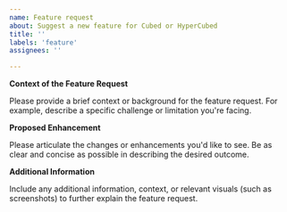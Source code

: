 ```yaml
---
name: Feature request
about: Suggest a new feature for Cubed or HyperCubed
title: ''
labels: 'feature'
assignees: ''

---
```


**Context of the Feature Request**

Please provide a brief context or background for the feature request. For example, describe a specific challenge or limitation you're facing.

**Proposed Enhancement**

Please articulate the changes or enhancements you'd like to see. Be as clear and concise as possible in describing the desired outcome.

**Additional Information**

Include any additional information, context, or relevant visuals (such as screenshots) to further explain the feature request.

